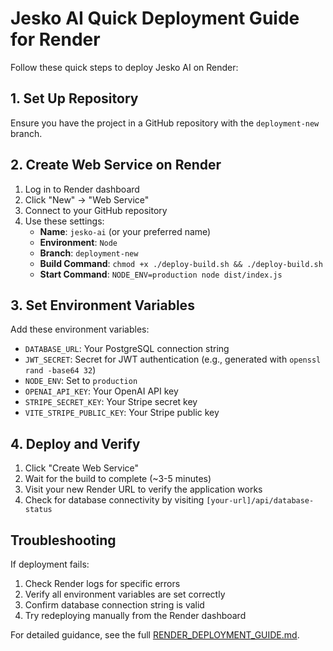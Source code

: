 # Jesko AI Quick Deployment Guide for Render

Follow these quick steps to deploy Jesko AI on Render:

## 1. Set Up Repository

Ensure you have the project in a GitHub repository with the `deployment-new` branch.

## 2. Create Web Service on Render

1. Log in to Render dashboard
2. Click "New" → "Web Service"
3. Connect to your GitHub repository
4. Use these settings:
   - **Name**: `jesko-ai` (or your preferred name)
   - **Environment**: `Node`
   - **Branch**: `deployment-new`
   - **Build Command**: `chmod +x ./deploy-build.sh && ./deploy-build.sh`
   - **Start Command**: `NODE_ENV=production node dist/index.js`

## 3. Set Environment Variables

Add these environment variables:
- `DATABASE_URL`: Your PostgreSQL connection string
- `JWT_SECRET`: Secret for JWT authentication (e.g., generated with `openssl rand -base64 32`)
- `NODE_ENV`: Set to `production`
- `OPENAI_API_KEY`: Your OpenAI API key
- `STRIPE_SECRET_KEY`: Your Stripe secret key
- `VITE_STRIPE_PUBLIC_KEY`: Your Stripe public key

## 4. Deploy and Verify

1. Click "Create Web Service"
2. Wait for the build to complete (~3-5 minutes)
3. Visit your new Render URL to verify the application works
4. Check for database connectivity by visiting `[your-url]/api/database-status`

## Troubleshooting

If deployment fails:
1. Check Render logs for specific errors
2. Verify all environment variables are set correctly
3. Confirm database connection string is valid
4. Try redeploying manually from the Render dashboard

For detailed guidance, see the full [RENDER_DEPLOYMENT_GUIDE.md](RENDER_DEPLOYMENT_GUIDE.md).